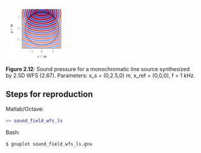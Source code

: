 ![Fig 2.12](fig2_12.png)

**Figure 2.12**: Sound pressure for a
monochromatic line source synthesized
by 2.5D WFS (2.67). Parameters: x_s =
(0,2.5,0) m, x_ref = (0,0,0), f = 1 kHz.

## Steps for reproduction

Matlab/Octave:
```Matlab
>> sound_field_wfs_ls
```

Bash:
```Bash
$ gnuplot sound_field_wfs_ls.gnu
```
